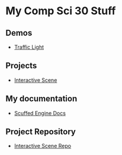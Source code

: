 # My Comp Sci 30 Stuff
## Demos
- [Traffic Light](https://wmcicompsci.ca/)


## Projects
- [Interactive Scene](https://github.com/commandmaster/miniGames)
  

## My documentation
- [Scuffed Engine Docs](https://commandmaster.github.io/EngineDocs/index.html)

## Project Repository
- [Interactive Scene Repo](https://github.com/commandmaster/miniGames)
